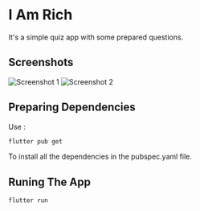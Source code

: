 # I Am Rich

It's a simple quiz app with some prepared questions.

## Screenshots
![Screenshot 1]("./screenshots/screenshot1.jpg")
![Screenshot 2]("./screenshots/screenshot2.jpg")

## Preparing Dependencies

Use :

```bash
flutter pub get
```
To install all the dependencies in the pubspec.yaml file.

## Runing The App

```bash
flutter run
```
